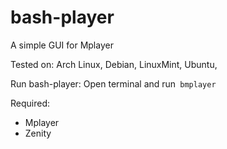 bash-player
===========

A simple GUI for Mplayer

Tested on: Arch Linux, Debian, LinuxMint, Ubuntu,

Run bash-player:
Open terminal and run` bmplayer`

Required:
* Mplayer
* Zenity

